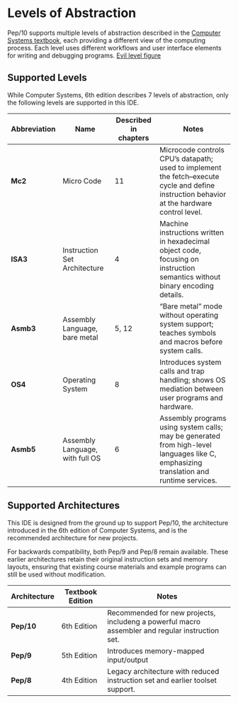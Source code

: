 # Levels of Abstraction
Pep/10 supports multiple levels of abstraction described in the [Computer Systems textbook](), each providing a different view of the computing process.
Each level uses different workflows and user interface elements for writing and debugging programs.
[Evil level figure]()

## Supported Levels
While Computer Systems, 6th edition describes 7 levels of abstraction, only the following levels are supported in this IDE.

| Abbreviation | Name                                 | Described in chapters | Notes                                                                                                                                                          |
| ------------ | ------------------------------------ | ----------------------| -------------------------------------------------------------------------------------------------------------------------------------------------------------- |
| **Mc2**      | Micro Code                           | 11                    | Microcode controls CPU’s datapath; used to implement the fetch–execute cycle and define instruction behavior at the hardware control level.                    |
| **ISA3**     | Instruction Set Architecture         | 4                     | Machine instructions written in hexadecimal object code, focusing on instruction semantics without binary encoding details.                                    |
| **Asmb3**    | Assembly Language, bare metal        | 5, 12                 | “Bare metal” mode without operating system support; teaches symbols and macros before system calls.                                                            |
| **OS4**      | Operating System                     | 8                     | Introduces system calls and trap handling; shows OS mediation between user programs and hardware.                                                              |
| **Asmb5**    | Assembly Language, with full OS      | 6                     | Assembly programs using system calls; may be generated from high-level languages like C, emphasizing translation and runtime services.                         |

## Supported Architectures
This IDE is designed from the ground up to support Pep/10, the architecture introduced in the 6th edition of Computer Systems, and is the recommended architecture for new projects.

For backwards compatibility, both Pep/9 and Pep/8 remain available. 
These earlier architectures retain their original instruction sets and memory layouts, ensuring that existing course materials and example programs can still be used without modification.

| Architecture | Textbook Edition | Notes                                                                                           |
| ------------ | ---------------- | ------------------------------------------------------------------------------------------------|
| **Pep/10**   | 6th Edition      | Recommended for new projects, includeng a powerful macro assembler and regular instruction set. |
| **Pep/9**    | 5th Edition      | Introduces memory-mapped input/output                                                           |
| **Pep/8**    | 4th Edition      | Legacy architecture with reduced instruction set and earlier toolset support.                   |
